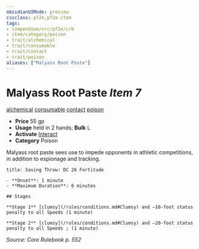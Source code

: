 ```yaml
---
obsidianUIMode: preview
cssclass: pf2e,pf2e-item
tags:
- compendium/src/pf2e/crb
- item/category/poison
- trait/alchemical
- trait/consumable
- trait/contact
- trait/poison
aliases: ["Malyass Root Paste"]
---
```

# Malyass Root Paste *Item 7*  
[alchemical](/rules/traits/alchemical.md)  [consumable](/rules/traits/consumable.md)  [contact](/rules/traits/contact.md)  [poison](/rules/traits/poison.md)  

- **Price** 55 gp
- **Usage** held in 2 hands; **Bulk** L
- **Activate** [Interact](/rules/actions/interact.md)
- **Category** Poison

Malyass root paste sees use to impede opponents in athletic competitions, in addition to espionage and tracking.

```ad-inline-affliction
title: Saving Throw: DC 26 Fortitude

- **Onset**: 1 minute
- **Maximum Duration**: 6 minutes

## Stages

**Stage 1** [clumsy](/rules/conditions.md#Clumsy) and –10-foot status penalty to all Speeds (1 minute)

**Stage 2** [clumsy](/rules/conditions.md#Clumsy) and –20-foot status penalty to all Speeds ; (1 minute)
```

*Source: Core Rulebook p. 552*